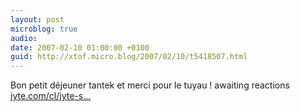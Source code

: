 ```yaml
---
layout: post
microblog: true
audio: 
date: 2007-02-10 01:00:00 +0100
guid: http://xtof.micro.blog/2007/02/10/t5418507.html
---
```

Bon petit déjeuner tantek et merci pour le tuyau ! awaiting reactions [jyte.com/cl/jyte-s...](http://jyte.com/cl/jyte-should-integrate-the-hcard-microformat)
